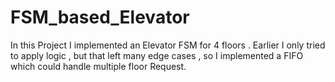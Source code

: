 # FSM_based_Elevator
In this Project I implemented an Elevator FSM for 4 floors . Earlier I only tried to apply logic , but that left many edge cases , so I implemented a FIFO which could handle multiple floor Request. 
